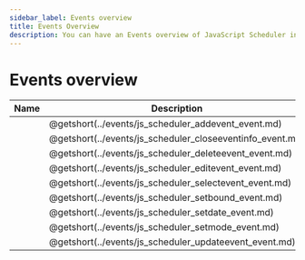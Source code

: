 ```yaml
---
sidebar_label: Events overview
title: Events Overview
description: You can have an Events overview of JavaScript Scheduler in the documentation of the DHTMLX JavaScript Scheduler library. Browse developer guides and API reference, try out code examples and live demos, and download a free 30-day evaluation version of DHTMLX Scheduler.
---
```


# Events overview

| Name                                                 | Description                                                 |
| -----------------------------------------------------| ------------------------------------------------------------|
| [](../events/js_scheduler_addevent_event.md)        | @getshort(../events/js_scheduler_addevent_event.md)        |
| [](../events/js_scheduler_closeeventinfo_event.md)  | @getshort(../events/js_scheduler_closeeventinfo_event.md)  |
| [](../events/js_scheduler_deleteevent_event.md)     | @getshort(../events/js_scheduler_deleteevent_event.md)     |
| [](../events/js_scheduler_editevent_event.md)       | @getshort(../events/js_scheduler_editevent_event.md)       |
| [](../events/js_scheduler_selectevent_event.md)     | @getshort(../events/js_scheduler_selectevent_event.md)     |
| [](../events/js_scheduler_setbound_event.md)        | @getshort(../events/js_scheduler_setbound_event.md)        |
| [](../events/js_scheduler_setdate_event.md)         | @getshort(../events/js_scheduler_setdate_event.md)         |
| [](../events/js_scheduler_setmode_event.md)         | @getshort(../events/js_scheduler_setmode_event.md)         |
| [](../events/js_scheduler_updateevent_event.md)     | @getshort(../events/js_scheduler_updateevent_event.md)     |
